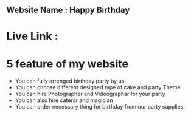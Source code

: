 ## Website Name : **Happy Birthday**

# **Live Link :**
# 5 feature of my website
- You can fully arrenged birthday party by us
- You can choose different designed type of cake and party Theme
- You can hire Photographer and Videographar for your party
- You can also hire caterar and magician
- You can order necessary thing for birthday from our party supplies.
